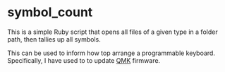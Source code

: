# symbol_count
This is a simple Ruby script that opens all files of a given type in a folder path, then tallies up all symbols.

This can be used to inform how top arrange a programmable keyboard. Specifically, I have used to to update [QMK](https://docs.qmk.fm/) firmware.
